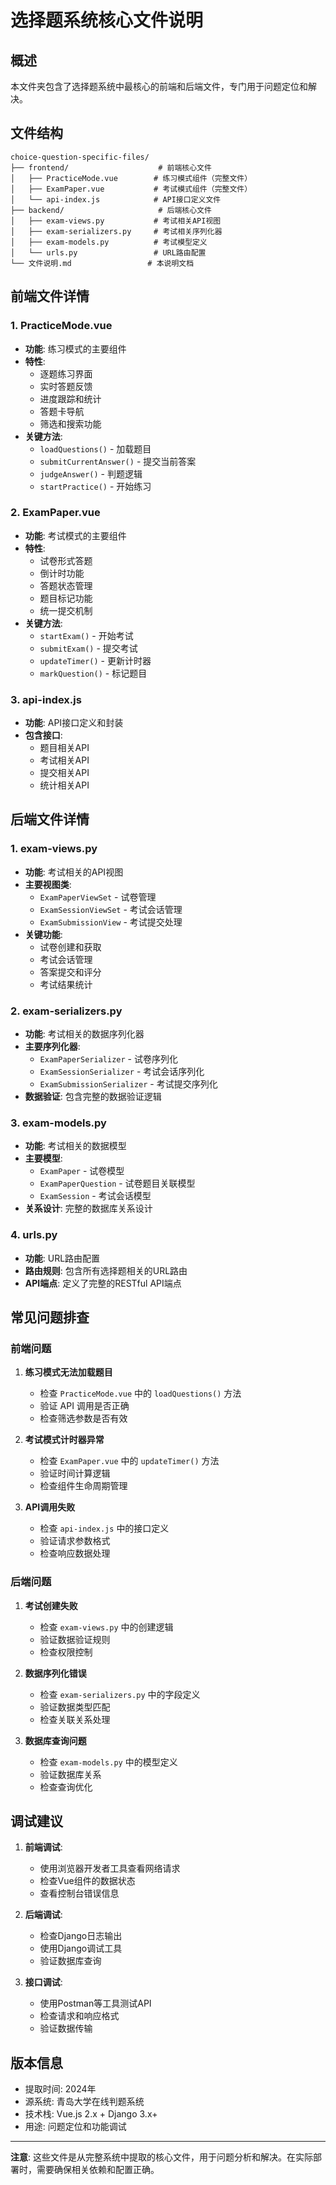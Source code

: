 # 选择题系统核心文件说明

## 概述

本文件夹包含了选择题系统中最核心的前端和后端文件，专门用于问题定位和解决。

## 文件结构

```
choice-question-specific-files/
├── frontend/                    # 前端核心文件
│   ├── PracticeMode.vue        # 练习模式组件（完整文件）
│   ├── ExamPaper.vue           # 考试模式组件（完整文件）
│   └── api-index.js            # API接口定义文件
├── backend/                     # 后端核心文件
│   ├── exam-views.py           # 考试相关API视图
│   ├── exam-serializers.py     # 考试相关序列化器
│   ├── exam-models.py          # 考试模型定义
│   └── urls.py                 # URL路由配置
└── 文件说明.md                 # 本说明文档
```

## 前端文件详情

### 1. PracticeMode.vue
- **功能**: 练习模式的主要组件
- **特性**: 
  - 逐题练习界面
  - 实时答题反馈
  - 进度跟踪和统计
  - 答题卡导航
  - 筛选和搜索功能
- **关键方法**:
  - `loadQuestions()` - 加载题目
  - `submitCurrentAnswer()` - 提交当前答案
  - `judgeAnswer()` - 判题逻辑
  - `startPractice()` - 开始练习

### 2. ExamPaper.vue
- **功能**: 考试模式的主要组件
- **特性**:
  - 试卷形式答题
  - 倒计时功能
  - 答题状态管理
  - 题目标记功能
  - 统一提交机制
- **关键方法**:
  - `startExam()` - 开始考试
  - `submitExam()` - 提交考试
  - `updateTimer()` - 更新计时器
  - `markQuestion()` - 标记题目

### 3. api-index.js
- **功能**: API接口定义和封装
- **包含接口**:
  - 题目相关API
  - 考试相关API
  - 提交相关API
  - 统计相关API

## 后端文件详情

### 1. exam-views.py
- **功能**: 考试相关的API视图
- **主要视图类**:
  - `ExamPaperViewSet` - 试卷管理
  - `ExamSessionViewSet` - 考试会话管理
  - `ExamSubmissionView` - 考试提交处理
- **关键功能**:
  - 试卷创建和获取
  - 考试会话管理
  - 答案提交和评分
  - 考试结果统计

### 2. exam-serializers.py
- **功能**: 考试相关的数据序列化器
- **主要序列化器**:
  - `ExamPaperSerializer` - 试卷序列化
  - `ExamSessionSerializer` - 考试会话序列化
  - `ExamSubmissionSerializer` - 考试提交序列化
- **数据验证**: 包含完整的数据验证逻辑

### 3. exam-models.py
- **功能**: 考试相关的数据模型
- **主要模型**:
  - `ExamPaper` - 试卷模型
  - `ExamPaperQuestion` - 试卷题目关联模型
  - `ExamSession` - 考试会话模型
- **关系设计**: 完整的数据库关系设计

### 4. urls.py
- **功能**: URL路由配置
- **路由规则**: 包含所有选择题相关的URL路由
- **API端点**: 定义了完整的RESTful API端点

## 常见问题排查

### 前端问题
1. **练习模式无法加载题目**
   - 检查 `PracticeMode.vue` 中的 `loadQuestions()` 方法
   - 验证 API 调用是否正确
   - 检查筛选参数是否有效

2. **考试模式计时器异常**
   - 检查 `ExamPaper.vue` 中的 `updateTimer()` 方法
   - 验证时间计算逻辑
   - 检查组件生命周期管理

3. **API调用失败**
   - 检查 `api-index.js` 中的接口定义
   - 验证请求参数格式
   - 检查响应数据处理

### 后端问题
1. **考试创建失败**
   - 检查 `exam-views.py` 中的创建逻辑
   - 验证数据验证规则
   - 检查权限控制

2. **数据序列化错误**
   - 检查 `exam-serializers.py` 中的字段定义
   - 验证数据类型匹配
   - 检查关联关系处理

3. **数据库查询问题**
   - 检查 `exam-models.py` 中的模型定义
   - 验证数据库关系
   - 检查查询优化

## 调试建议

1. **前端调试**:
   - 使用浏览器开发者工具查看网络请求
   - 检查Vue组件的数据状态
   - 查看控制台错误信息

2. **后端调试**:
   - 检查Django日志输出
   - 使用Django调试工具
   - 验证数据库查询

3. **接口调试**:
   - 使用Postman等工具测试API
   - 检查请求和响应格式
   - 验证数据传输

## 版本信息

- 提取时间: 2024年
- 源系统: 青岛大学在线判题系统
- 技术栈: Vue.js 2.x + Django 3.x+
- 用途: 问题定位和功能调试

---

**注意**: 这些文件是从完整系统中提取的核心文件，用于问题分析和解决。在实际部署时，需要确保相关依赖和配置正确。